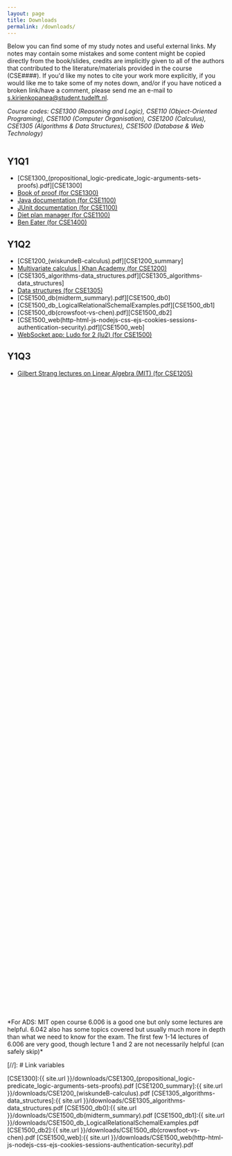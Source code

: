 ```yaml
---
layout: page
title: Downloads
permalink: /downloads/
---
```

Below you can find some of my study notes and useful external links. My notes may contain some mistakes and some content might be copied directly from the book/slides, credits are implicitly given to all of the authors that contributed to the literature/materials provided in the course (CSE####). If you'd like my notes to cite your work more explicitly, if you would like me to take some of my notes down, and/or if you have noticed a broken link/have a comment, please send me an e-mail to [s.kirienkopanea@student.tudelft.nl](mailto:s.kirienkopanea@student.tudelft.nl).

*Course codes: CSE1300 (Reasoning and Logic), CSE110 (Object-Oriented Programing), CSE1100 (Computer Organisation), CSE1200 (Calculus), CSE1305 (Algorithms & Data Structures), CSE1500 (Database & Web Technology)*

<div id ="container"  markdown="1"  style="height:50vh;overflow-y:auto;">

## Y1Q1

* [CSE1300_(propositional_logic-predicate_logic-arguments-sets-proofs).pdf][CSE1300]
* [Book of proof (for CSE1300)](https://www.people.vcu.edu/~rhammack/BookOfProof/)
* [Java documentation (for CSE1100)](https://docs.oracle.com/en/java/javase/11/docs/api/index.html)
* [JUnit documentation (for CSE1100)](https://junit.org/junit5/docs/current/api/org.junit.jupiter.api/org/junit/jupiter/api/Assertions.html)
* [Diet plan manager (for CSE1100)](https://github.com/skirienkopanea/diet)
* [Ben Eater (for CSE1400)](https://eater.net/)

## Y1Q2

* [CSE1200_(wiskundeB-calculus).pdf][CSE1200_summary]
* [Multivariate calculus \| Khan Academy (for CSE1200)](https://www.khanacademy.org/math/multivariable-calculus)
* [CSE1305_algorithms-data_structures.pdf][CSE1305_algorithms-data_structures]
* [Data structures (for CSE1305)](https://fa20.datastructur.es/)
* [CSE1500_db(midterm_summary).pdf][CSE1500_db0]
* [CSE1500_db_LogicalRelationalSchemalExamples.pdf][CSE1500_db1]
* [CSE1500_db(crowsfoot-vs-chen).pdf][CSE1500_db2] 
* [CSE1500_web(http-html-js-nodejs-css-ejs-cookies-sessions-authentication-security).pdf][CSE1500_web]
* [WebSocket app: Ludo for 2 (lu2) (for CSE1500)](https://github.com/skirienkopanea/lu2)

## Y1Q3


* [Gilbert Strang lectures on Linear Algebra (MIT) (for CSE1205)](https://www.youtube.com/playlist?list=PL49CF3715CB9EF31D)

</div>

<br>
*For ADS: MIT open course 6.006 is a good one but only some lectures are helpful. 6.042 also has some topics covered but usually much more in depth than what we need to know for the exam. The first few 1-14 lectures of 6.006 are very good, though lecture 1 and 2 are not necessarily helpful (can safely skip)*

[//]: # Link variables

[CSE1300]:{{ site.url }}/downloads/CSE1300_(propositional_logic-predicate_logic-arguments-sets-proofs).pdf
[CSE1200_summary]:{{ site.url }}/downloads/CSE1200_(wiskundeB-calculus).pdf
[CSE1305_algorithms-data_structures]:{{ site.url }}/downloads/CSE1305_algorithms-data_structures.pdf
[CSE1500_db0]:{{ site.url }}/downloads/CSE1500_db(midterm_summary).pdf
[CSE1500_db1]:{{ site.url }}/downloads/CSE1500_db_LogicalRelationalSchemalExamples.pdf
[CSE1500_db2]:{{ site.url }}/downloads/CSE1500_db(crowsfoot-vs-chen).pdf
[CSE1500_web]:{{ site.url }}/downloads/CSE1500_web(http-html-js-nodejs-css-ejs-cookies-sessions-authentication-security).pdf